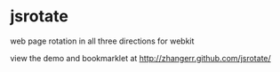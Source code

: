 jsrotate
========

web page rotation in all three directions for webkit

view the demo and bookmarklet at http://zhangerr.github.com/jsrotate/
